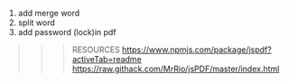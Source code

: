 1. add merge word
2. split word
3. add password (lock)in pdf

>>> RESOURCES
https://www.npmjs.com/package/jspdf?activeTab=readme
https://raw.githack.com/MrRio/jsPDF/master/index.html
